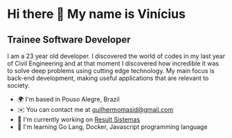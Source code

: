 Hi there 👋 My name is Vinícius
==========================

Trainee Software Developer
-----------------------------

I am a 23 year old developer. I discovered the world of codes in my last year of Civil Engineering and at that moment I discovered how incredible it was to solve deep problems using cutting edge technology. My main focus is back-end development, making useful applications that are relevant to society.

* 🌍  I'm based in Pouso Alegre, Brazil
* ✉️  You can contact me at [guilhermomasid@gmail.com](mailto:guilhermomasid@gmail.com)
* 🚀  I'm currently working on [Result Sistemas](http://resultsistemas.com)
* 🧠  I'm learning Go Lang, Docker, Javascript programming language
